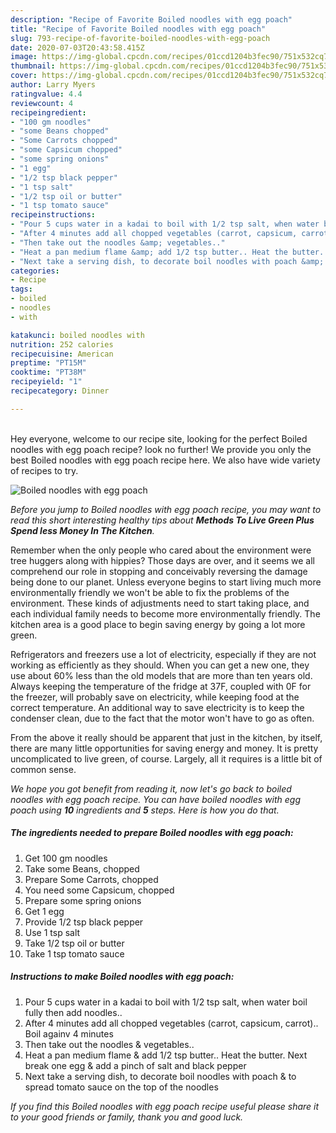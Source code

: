 ```yaml
---
description: "Recipe of Favorite Boiled noodles with egg poach"
title: "Recipe of Favorite Boiled noodles with egg poach"
slug: 793-recipe-of-favorite-boiled-noodles-with-egg-poach
date: 2020-07-03T20:43:58.415Z
image: https://img-global.cpcdn.com/recipes/01ccd1204b3fec90/751x532cq70/boiled-noodles-with-egg-poach-recipe-main-photo.jpg
thumbnail: https://img-global.cpcdn.com/recipes/01ccd1204b3fec90/751x532cq70/boiled-noodles-with-egg-poach-recipe-main-photo.jpg
cover: https://img-global.cpcdn.com/recipes/01ccd1204b3fec90/751x532cq70/boiled-noodles-with-egg-poach-recipe-main-photo.jpg
author: Larry Myers
ratingvalue: 4.4
reviewcount: 4
recipeingredient:
- "100 gm noodles"
- "some Beans chopped"
- "Some Carrots chopped"
- "some Capsicum chopped"
- "some spring onions"
- "1 egg"
- "1/2 tsp black pepper"
- "1 tsp salt"
- "1/2 tsp oil or butter"
- "1 tsp tomato sauce"
recipeinstructions:
- "Pour 5 cups water in a kadai to boil with 1/2 tsp salt, when water boil fully then add noodles.."
- "After 4 minutes add all chopped vegetables (carrot, capsicum, carrot).. Boil againv 4 minutes"
- "Then take out the noodles &amp; vegetables.."
- "Heat a pan medium flame &amp; add 1/2 tsp butter.. Heat the butter. Next break one egg &amp; add a pinch of salt and black pepper"
- "Next take a serving dish, to decorate boil noodles with poach &amp; to spread tomato sauce on the top of the noodles"
categories:
- Recipe
tags:
- boiled
- noodles
- with

katakunci: boiled noodles with 
nutrition: 252 calories
recipecuisine: American
preptime: "PT15M"
cooktime: "PT38M"
recipeyield: "1"
recipecategory: Dinner

---
```

<br>
Hey everyone, welcome to our recipe site, looking for the perfect Boiled noodles with egg poach recipe? look no further! We provide you only the best Boiled noodles with egg poach recipe here. We also have wide variety of recipes to try.
<br>


![Boiled noodles with egg poach](https://img-global.cpcdn.com/recipes/01ccd1204b3fec90/751x532cq70/boiled-noodles-with-egg-poach-recipe-main-photo.jpg)

<i>Before you jump to Boiled noodles with egg poach recipe, you may want to read this short interesting healthy tips about 
<strong>Methods To Live Green Plus Spend less Money In The Kitchen</strong>.</i>
</br>

Remember when the only people who cared about the environment were tree huggers along with hippies? Those days are over, and it seems we all comprehend our role in stopping and conceivably reversing the damage being done to our planet. Unless everyone begins to start living much more environmentally friendly we won't be able to fix the problems of the environment. These kinds of adjustments need to start taking place, and each individual family needs to become more environmentally friendly. The kitchen area is a good place to begin saving energy by going a lot more green.

Refrigerators and freezers use a lot of electricity, especially if they are not working as efficiently as they should. When you can get a new one, they use about 60% less than the old models that are more than ten years old. Always keeping the temperature of the fridge at 37F, coupled with 0F for the freezer, will probably save on electricity, while keeping food at the correct temperature. An additional way to save electricity is to keep the condenser clean, due to the fact that the motor won't have to go as often.

From the above it really should be apparent that just in the kitchen, by itself, there are many little opportunities for saving energy and money. It is pretty uncomplicated to live green, of course. Largely, all it requires is a little bit of common sense.


<i>We hope you got benefit from reading it, now let's go back to boiled noodles with egg poach recipe. You can have boiled noodles with egg poach using <strong>10</strong> ingredients and <strong>5</strong> steps. Here is how you do that.
</i>

##### The ingredients needed to prepare Boiled noodles with egg poach:

1. Get 100 gm noodles
1. Take some Beans, chopped
1. Prepare Some Carrots, chopped
1. You need some Capsicum, chopped
1. Prepare some spring onions
1. Get 1 egg
1. Provide 1/2 tsp black pepper
1. Use 1 tsp salt
1. Take 1/2 tsp oil or butter
1. Take 1 tsp tomato sauce


##### Instructions to make Boiled noodles with egg poach:

1. Pour 5 cups water in a kadai to boil with 1/2 tsp salt, when water boil fully then add noodles..
1. After 4 minutes add all chopped vegetables (carrot, capsicum, carrot).. Boil againv 4 minutes
1. Then take out the noodles &amp; vegetables..
1. Heat a pan medium flame &amp; add 1/2 tsp butter.. Heat the butter. Next break one egg &amp; add a pinch of salt and black pepper
1. Next take a serving dish, to decorate boil noodles with poach &amp; to spread tomato sauce on the top of the noodles


<i>If you find this Boiled noodles with egg poach recipe useful please share it to your good friends or family, thank you and good luck.</i>
